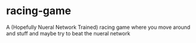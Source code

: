 # racing-game
A (Hopefully Nueral Network Trained) racing game where you move around and stuff and maybe try to beat the nueral network
